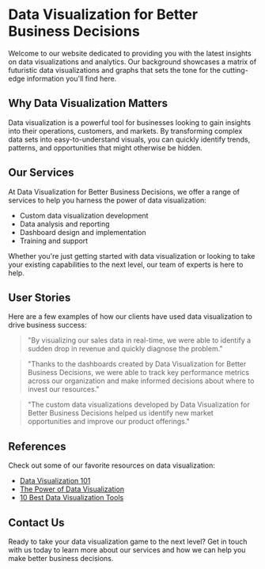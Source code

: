 <!--font:Poppins-->

# Data Visualization for Better Business Decisions

Welcome to our website dedicated to providing you with the latest insights on data visualizations and analytics. Our background showcases a matrix of futuristic data visualizations and graphs that sets the tone for the cutting-edge information you'll find here.

## Why Data Visualization Matters

Data visualization is a powerful tool for businesses looking to gain insights into their operations, customers, and markets. By transforming complex data sets into easy-to-understand visuals, you can quickly identify trends, patterns, and opportunities that might otherwise be hidden.

## Our Services

At Data Visualization for Better Business Decisions, we offer a range of services to help you harness the power of data visualization:

- Custom data visualization development
- Data analysis and reporting
- Dashboard design and implementation
- Training and support

Whether you're just getting started with data visualization or looking to take your existing capabilities to the next level, our team of experts is here to help.

## User Stories

Here are a few examples of how our clients have used data visualization to drive business success:

> "By visualizing our sales data in real-time, we were able to identify a sudden drop in revenue and quickly diagnose the problem."

> "Thanks to the dashboards created by Data Visualization for Better Business Decisions, we were able to track key performance metrics across our organization and make informed decisions about where to invest our resources."

> "The custom data visualizations developed by Data Visualization for Better Business Decisions helped us identify new market opportunities and improve our product offerings."

## References

Check out some of our favorite resources on data visualization:

- [Data Visualization 101](#)
- [The Power of Data Visualization](#)
- [10 Best Data Visualization Tools](#)

## Contact Us

Ready to take your data visualization game to the next level? Get in touch with us today to learn more about our services and how we can help you make better business decisions.

<!--

Write me content for website with wallpaper which alt text is:

"A wallpaper featuring a matrix of futuristic data visualizations and graphs"

The name/title of the page should not be 1:1 copy of the alt text but rather a real content of the website which is using this wallpaper.

- Use markdown format 
- Start with heading
- Heading should be short and concise
- The content should look like a real website 
- The website should not be about the wallpaper, wallpaper is just a related background
- Heading should be contain work "wallpaper" or "background"
- Include real sections like references, contact, user stories, etc. use things relevant to the page purpose.
- Feel free to use structure like headings, bullets, numbering, blockquotes, paragraphs, horizontal lines, etc.
- You can use formatting like bold or _italic_
- You can include UTF-8 emojis
- Links should be only #hash anchors (and you can refer to the document itself)
- Do not include images


---


# Futuristic Data Visualizations: Insights for Your Business

Welcome to our website dedicated to providing you with the latest insights on data visualizations and analytics. Our wallpaper featuring a matrix of futuristic data visualizations and graphs sets the tone for the cutting-edge information you'll find here.

## Why Data Visualization Matters

Data visualization is a powerful tool for businesses looking to gain insights into their operations, customers, and markets. By transforming complex data sets into easy-to-understand visuals, you can quickly identify trends, patterns, and opportunities that might otherwise be hidden.

## Our Services

At Futuristic Data Visualizations, we offer a range of services to help you harness the power of data visualization:

- Custom data visualization development
- Data analysis and reporting
- Dashboard design and implementation
- Training and support

Whether you're just getting started with data visualization or looking to take your existing capabilities to the next level, our team of experts is here to help.

## User Stories

Here are a few examples of how our clients have used data visualization to drive business success:

> "By visualizing our sales data in real-time, we were able to identify a sudden drop in revenue and quickly diagnose the problem."

> "Thanks to the dashboards created by Futuristic Data Visualizations, we were able to track key performance metrics across our organization and make informed decisions about where to invest our resources."

> "The custom data visualizations developed by Futuristic Data Visualizations helped us identify new market opportunities and improve our product offerings."

## References

Check out some of our favorite resources on data visualization:

- [Data Visualization 101](#)
- [The Power of Data Visualization](#)
- [10 Best Data Visualization Tools](#)

## Contact Us

Ready to take your data visualization game to the next level? Get in touch with us today to learn more about our services and how we can help you achieve your business goals.


---


Heading is too long, rewrite whole content.


---


# Data Visualization for Business Insights

Welcome to our website dedicated to providing you with the latest insights on data visualizations and analytics. Our background features a matrix of futuristic data visualizations and graphs that sets the tone for the cutting-edge information you'll find here.

## Why Data Visualization Matters

Data visualization is a powerful tool for businesses looking to gain insights into their operations, customers, and markets. By transforming complex data sets into easy-to-understand visuals, you can quickly identify trends, patterns, and opportunities that might otherwise be hidden.

## Our Services

At Data Visualization for Business Insights, we offer a range of services to help you harness the power of data visualization:

- Custom data visualization development
- Data analysis and reporting
- Dashboard design and implementation
- Training and support

Whether you're just getting started with data visualization or looking to take your existing capabilities to the next level, our team of experts is here to help.

## User Stories

Here are a few examples of how our clients have used data visualization to drive business success:

> "By visualizing our sales data in real-time, we were able to identify a sudden drop in revenue and quickly diagnose the problem."

> "Thanks to the dashboards created by Data Visualization for Business Insights, we were able to track key performance metrics across our organization and make informed decisions about where to invest our resources."

> "The custom data visualizations developed by Data Visualization for Business Insights helped us identify new market opportunities and improve our product offerings."

## References

Check out some of our favorite resources on data visualization:

- [Data Visualization 101](#)
- [The Power of Data Visualization](#)
- [10 Best Data Visualization Tools](#)

## Contact Us

Ready to take your data visualization game to the next level? Get in touch with us today to learn more about our services and how we can help you achieve your business goals.


---


Heading is too long, rewrite whole content.


---


# Business Insights through Data Visualization

Welcome to our website dedicated to providing you with the latest insights on data visualizations and analytics. Our background showcases a matrix of futuristic data visualizations and graphs that sets the tone for the cutting-edge information you'll find here.

## Why Data Visualization Matters

Data visualization is a powerful tool for businesses looking to gain insights into their operations, customers, and markets. By transforming complex data sets into easy-to-understand visuals, you can quickly identify trends, patterns, and opportunities that might otherwise be hidden.

## Our Services

At Business Insights through Data Visualization, we offer a range of services to help you harness the power of data visualization:

- Custom data visualization development
- Data analysis and reporting
- Dashboard design and implementation
- Training and support

Whether you're just getting started with data visualization or looking to take your existing capabilities to the next level, our team of experts is here to help.

## User Stories

Here are a few examples of how our clients have used data visualization to drive business success:

> "By visualizing our sales data in real-time, we were able to identify a sudden drop in revenue and quickly diagnose the problem."

> "Thanks to the dashboards created by Business Insights through Data Visualization, we were able to track key performance metrics across our organization and make informed decisions about where to invest our resources."

> "The custom data visualizations developed by Business Insights through Data Visualization helped us identify new market opportunities and improve our product offerings."

## References

Check out some of our favorite resources on data visualization:

- [Data Visualization 101](#)
- [The Power of Data Visualization](#)
- [10 Best Data Visualization Tools](#)

## Contact Us

Ready to take your data visualization game to the next level? Get in touch with us today to learn more about our services and how we can help you achieve your business goals.


---


Heading is too long, rewrite whole content.


---


# Data Visualization for Better Business Decisions

Welcome to our website dedicated to providing you with the latest insights on data visualizations and analytics. Our background showcases a matrix of futuristic data visualizations and graphs that sets the tone for the cutting-edge information you'll find here.

## Why Data Visualization Matters

Data visualization is a powerful tool for businesses looking to gain insights into their operations, customers, and markets. By transforming complex data sets into easy-to-understand visuals, you can quickly identify trends, patterns, and opportunities that might otherwise be hidden.

## Our Services

At Data Visualization for Better Business Decisions, we offer a range of services to help you harness the power of data visualization:

- Custom data visualization development
- Data analysis and reporting
- Dashboard design and implementation
- Training and support

Whether you're just getting started with data visualization or looking to take your existing capabilities to the next level, our team of experts is here to help.

## User Stories

Here are a few examples of how our clients have used data visualization to drive business success:

> "By visualizing our sales data in real-time, we were able to identify a sudden drop in revenue and quickly diagnose the problem."

> "Thanks to the dashboards created by Data Visualization for Better Business Decisions, we were able to track key performance metrics across our organization and make informed decisions about where to invest our resources."

> "The custom data visualizations developed by Data Visualization for Better Business Decisions helped us identify new market opportunities and improve our product offerings."

## References

Check out some of our favorite resources on data visualization:

- [Data Visualization 101](#)
- [The Power of Data Visualization](#)
- [10 Best Data Visualization Tools](#)

## Contact Us

Ready to take your data visualization game to the next level? Get in touch with us today to learn more about our services and how we can help you make better business decisions.


---


Write me a Google font which is best fitting for the website.

Pick from the list:
- Roboto
- Open Sans
- IBM Plex Sans
- Montserrat
- Playfair Display
- Exo 2
- Lobster
- Poppins
- Barlow Condensed
- Futura
- Raleway
- Lato
- Alegreya
- Inter
- Great Vibes
- Orbitron
- Dancing Script


Write just the font name nothing else.


---


Poppins

-->
